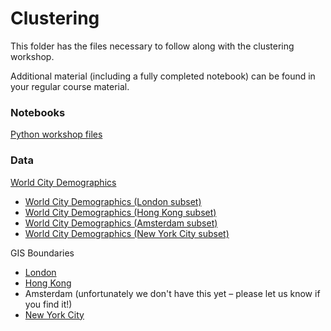 # Clustering

This folder has the files necessary to follow along with the clustering workshop.

Additional material (including a fully completed notebook) can be found in your regular course material.

### Notebooks

[Python workshop files](./Python)

### Data

[World City Demographics](../datasets/world_city_demographics.xlsx)
- [World City Demographics (London subset)](../datasets/world_city_demographics_london_subset.csv)
- [World City Demographics (Hong Kong subset)](../datasets/world_city_demographics_hk_subset.csv)
- [World City Demographics (Amsterdam subset)](../datasets/world_city_demographics_amsterdam_subset.csv)
- [World City Demographics (New York City subset)](../datasets/world_city_demographics_nyc_subset.csv)

GIS Boundaries
- [London](../datasets/london-gis-boundaries.zip)
- [Hong Kong](../datasets/hk-gis-boundaries.zip)
- Amsterdam (unfortunately we don't have this yet – please let us know if you find it!)
- [New York City](../datasets/nyc-gis-boundaries.zip)
